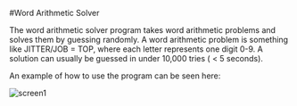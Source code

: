 #Word Arithmetic Solver

The word arithmetic solver program  takes word arithmetic problems and solves them by guessing randomly. A word arithmetic problem is something like JITTER/JOB = TOP, where each letter represents one digit 0-9. A solution can usually be guessed in under 10,000 tries ( < 5 seconds). 

An example of how to use the program can be seen here:



![screen1](http://i.imgur.com/iF5eJ.png)